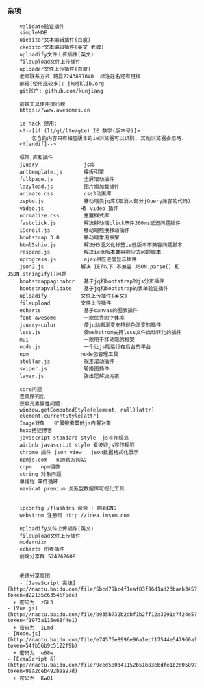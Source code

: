 ### 杂项

		validate验证插件
		simpleMDE
		uieditor文本编辑插件(百度)
		ckeditor文本编辑插件(英文 老牌)
		uploadify文件上传插件(英文)
		fileupload文件上传插件
		uploader文件上传插件(百度)
		老师联系方式 蒋昆2243897640  标注姓名还有班级
		邮箱(使用比较多): jk@jklib.org
		git账户: github.com/kunjiang
	
		前端工具使用排行榜
		https://www.awesomes.cn
	
		ie hack 使用:
		<!--[if (lt/gt/lte/gte) IE 数字(版本号)]>
			包含的内容只有相应版本的ie浏览器可以识别, 其他浏览器会忽略.
	  	<![endif]-->
	
		框架,库和插件
		jQuery               js库
		arttemplate.js       模板引擎
		fullpage.js          全屏滚动插件
		lazyload.js          图片懒加载插件
		animate.css          css3动画库
		zepto.js             移动端类jq库(取消大部分jQuery兼容的代码)
		video.js			H5 video 插件
		normalize.css        重置样式库
		fastclick.js         解决移动端click事件300ms延迟问题插件
		iScroll.js           移动端触摸移动插件
		bootstrap 3.0        移动端常用框架
		html5shiv.js         解决H5语义化标签ie低版本不兼容问题脚本
		respond.js           解决ie低版本兼容响应式问题脚本
		nprogress.js         ajax相应进度显示插件
		json2.js 			解决 IE7以下 不兼容 JSON.parse() 和 JSON.stringify()问题
		bootstrappaginator	 基于jq和bootstrap的js分页插件
		bootstrapvalidate 	 基于jq和bootstrap的表单验证插件
		uploadify			文件上传插件(英文)
		fileupload			文件上传插件
		echarts              基于canvas的图表插件
		font-awesome         一款优秀的字体库
		jquery-color         使jq动画渐变支持颜色渐变的插件
		less.js              使webstrom支持less文件自动转化的插件
		mui                  一款用于移动端的框架
		node.js              一个让js能运行在后台的平台
		npm				    node包管理工具
		stellar.js           视差滚动插件
		swiper.js            轮播图插件
		layer.js             弹出层解决方案
		
		cors问题
		表单序列化 
		获取元素属性问题:
	    window.getComputedStyle(element, null)[attr] 
	    element.currentStyle[attr]
	    Image对象   扩展搜索其他js内置对象
	    hexo搭建博客
	    javascript standard style  js写作规范
	    airbnb javascript style 爱彼迎js写作规范
	    chrome 插件 json view   json数据格式化展示
	    npmjs.com   npm官方网站
	    cnpm   npm镜像
	    string 对象问题
	    单线程 事件循环
	    navicat premium 关系型数据库可视化工具


		ipconfig /flushdns 命令 : 刷新DNS
	    webstrom 注册码 http://idea.imsxm.com
	
	    uploadify文件上传插件(英文)
		fileupload文件上传插件
	    modernizr	    
	    echarts 图表插件
	    前端分享群 524262608


	    老师分享脑图
	    - [JavaScript 高级](http://naotu.baidu.com/file/5bcd79bc4f1eaf83f96d1ad23baab345?		token=d22135c63546f5ee)
	  + 密码为  zGL3
	- [Vue.js](http://naotu.baidu.com/file/b935b732b2dbf1b2ff12a3291d7f24e5?token=f1973a115e68f4e1)
	  + 密码为  iLmd
	- [Node.js](http://naotu.baidu.com/file/e74575e8996e96a1ecf17544e547960a?token=54fb56b9c5122f9b)
	  + 密码为  u68w
	- [EcmaScript 6](http://naotu.baidu.com/file/9ced580d41152b51b83ebdfe1b2d0589?token=9ea2ceb492baa97d)
	  + 密码为  KwQ1

